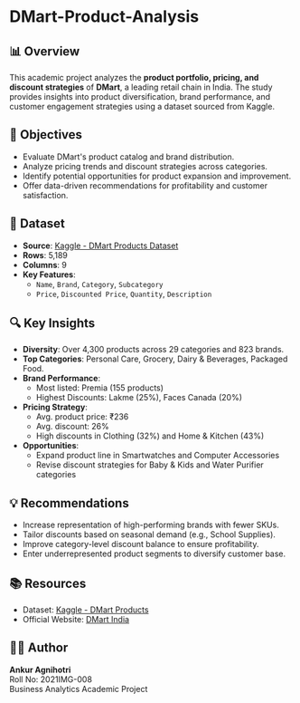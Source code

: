 # DMart-Product-Analysis

## 📊 Overview

This academic project analyzes the **product portfolio, pricing, and discount strategies** of **DMart**, a leading retail chain in India. The study provides insights into product diversification, brand performance, and customer engagement strategies using a dataset sourced from Kaggle.

## 🧠 Objectives

- Evaluate DMart's product catalog and brand distribution.
- Analyze pricing trends and discount strategies across categories.
- Identify potential opportunities for product expansion and improvement.
- Offer data-driven recommendations for profitability and customer satisfaction.

## 📁 Dataset

- **Source**: [Kaggle - DMart Products Dataset](https://www.kaggle.com/datasets/chinmayshanbhag/dmart-products)
- **Rows**: 5,189
- **Columns**: 9  
- **Key Features**:
  - `Name`, `Brand`, `Category`, `Subcategory`
  - `Price`, `Discounted Price`, `Quantity`, `Description`

## 🔍 Key Insights

- **Diversity**: Over 4,300 products across 29 categories and 823 brands.
- **Top Categories**: Personal Care, Grocery, Dairy & Beverages, Packaged Food.
- **Brand Performance**:
  - Most listed: Premia (155 products)
  - Highest Discounts: Lakme (25%), Faces Canada (20%)
- **Pricing Strategy**:
  - Avg. product price: ₹236
  - Avg. discount: 26%
  - High discounts in Clothing (32%) and Home & Kitchen (43%)
- **Opportunities**:
  - Expand product line in Smartwatches and Computer Accessories
  - Revise discount strategies for Baby & Kids and Water Purifier categories

## 💡 Recommendations

- Increase representation of high-performing brands with fewer SKUs.
- Tailor discounts based on seasonal demand (e.g., School Supplies).
- Improve category-level discount balance to ensure profitability.
- Enter underrepresented product segments to diversify customer base.

## 📚 Resources

- Dataset: [Kaggle - DMart Products](https://www.kaggle.com/datasets/chinmayshanbhag/dmart-products)
- Official Website: [DMart India](https://www.dmartindia.com/)

## 👨‍💼 Author

**Ankur Agnihotri**  
Roll No: 2021IMG-008  
Business Analytics Academic Project
